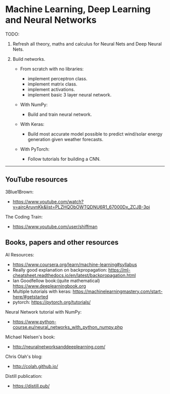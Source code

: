 # Machine Learning, Deep Learning and Neural Networks

TODO:
1. Refresh all theory, maths and calculus for Neural Nets and Deep Neural Nets.

2. Build networks.
    * From scratch with no libraries:
        - implement perceptron class.
        - implement matrix class.
        - implement activations.
        - implement basic 3 layer neural network.
    
    * With NumPy:
        - Build and train neural network.
    
    * With Keras:
        - Build most accurate model possible to predict wind/solar energy generation given weather forecasts.
    
    * With PyTorch:
        - Follow tutorials for building a CNN.

-----

## YouTube resources

3Blue1Brown:
 * https://www.youtube.com/watch?v=aircAruvnKk&list=PLZHQObOWTQDNU6R1_67000Dx_ZCJB-3pi
 
The Coding Train:
* https://www.youtube.com/user/shiffman

## Books, papers and other resources

AI Resources:
- https://www.coursera.org/learn/machine-learning#syllabus
- Really good explanation on backpropagation: https://ml-cheatsheet.readthedocs.io/en/latest/backpropagation.html
- Ian Goodfellow book:(quite mathematical) https://www.deeplearningbook.org
- Multiple tutorials with keras: https://machinelearningmastery.com/start-here/#getstarted
- pytorch: https://pytorch.org/tutorials/

Neural Network tutorial with NumPy:
* https://www.python-course.eu/neural_networks_with_python_numpy.php

Michael Nielsen's book:
* http://neuralnetworksanddeeplearning.com/

Chris Olah's blog:
* http://colah.github.io/

Distill publication:
* https://distill.pub/
